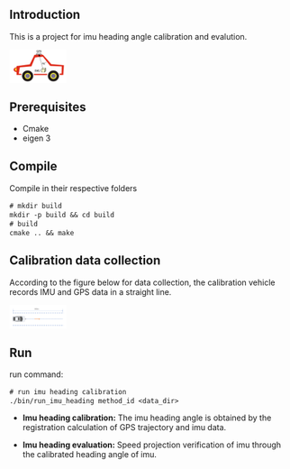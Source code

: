 ## Introduction

This is a project for imu heading angle calibration and evalution.

<img src="./images/imu_heading.png" width="20%" height="20%" alt="checkerboard" div align=center /><br>

## Prerequisites

- Cmake
- eigen 3

## Compile
Compile in their respective folders

```shell
# mkdir build
mkdir -p build && cd build
# build
cmake .. && make
```

## Calibration data collection

According to the figure below for data collection, the calibration vehicle records IMU and GPS data in a straight line.

<img src="./images/data_collect.png" width="20%" height="20%" alt="checkerboard" div align=center /><br>

## Run
run command:
```shell
# run imu heading calibration
./bin/run_imu_heading method_id <data_dir>
```
- **Imu heading calibration:** The imu heading angle is obtained by the registration calculation of GPS trajectory and imu data.

- **Imu heading evaluation:** Speed projection verification of imu through the calibrated heading angle of imu.
